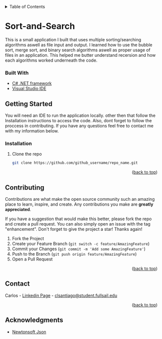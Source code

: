 <!-- TABLE OF CONTENTS -->
<details>
  <summary>Table of Contents</summary>
  <ol>
    <li>
      <a href="#sort-and-search">Sort and Search</a>
      <ul>
        <li><a href="#built-with">Built With</a></li>
      </ul>
    </li>
    <li>
      <a href="#getting-started">Getting Started</a>
      <ul>
        <li><a href="#installation">Installation</a></li>
      </ul>
    </li>
    <li><a href="#contributing">Contributing</a></li>
    <li><a href="#contact">Contact</a></li>
    <li><a href="#acknowledgments">Acknowledgments</a></li>
  </ol>
</details>

# Sort-and-Search
This is a small application I built that uses multiple sorting/searching algorithms aswell as file input and output. I learned how to use the bubble sort, merge sort, and binary search algorithms aswell as proper usage of files in an application. This helped me butter understand recersion and how each algorithms worked underneath the code.

### Built With
- [C# .NET framework](https://docs.microsoft.com/en-us/dotnet/framework/)
- [Visual Studio IDE](https://visualstudio.microsoft.com/)

<!-- GETTING STARTED -->
## Getting Started

You will need an IDE to run the application locally. other then that follow the Installation instructions to access the code. 
Also, dont forget to follow the proccess in contributing. If you have any questions feel free to contact me with my information below.

### Installation

1. Clone the repo
   ```sh
   git clone https://github.com/github_username/repo_name.git
   ```

<p align="right">(<a href="#top">back to top</a>)</p>


<!-- CONTRIBUTING -->
## Contributing

Contributions are what make the open source community such an amazing place to learn, inspire, and create. Any contributions you make are **greatly appreciated**.

If you have a suggestion that would make this better, please fork the repo and create a pull request. You can also simply open an issue with the tag "enhancement".
Don't forget to give the project a star! Thanks again!

1. Fork the Project
2. Create your Feature Branch (`git switch -c feature/AmazingFeature`)
3. Commit your Changes (`git commit -m 'Add some AmazingFeature'`)
4. Push to the Branch (`git push origin feature/AmazingFeature`)
5. Open a Pull Request

<p align="right">(<a href="#top">back to top</a>)</p>



<!-- CONTACT -->
## Contact

Carlos - [Linkedin Page](https://www.linkedin.com/in/carlos-santiago-b53967224/) - clsantiago@student.fullsail.edu

<p align="right">(<a href="#top">back to top</a>)</p>

## Acknowledgments

- [Newtonsoft Json](https://www.newtonsoft.com/json)
